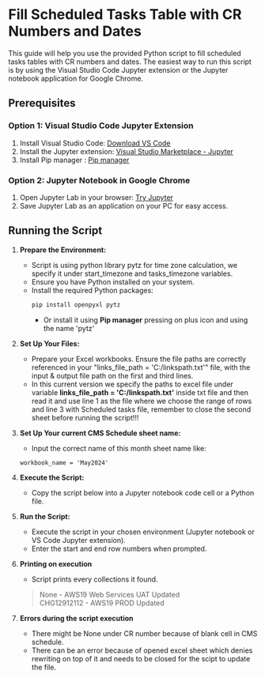 # Fill Scheduled Tasks Table with CR Numbers and Dates

This guide will help you use the provided Python script to fill scheduled tasks tables with CR numbers and dates. The easiest way to run this script is by using the Visual Studio Code Jupyter extension or the Jupyter notebook application for Google Chrome.

## Prerequisites

### Option 1: Visual Studio Code Jupyter Extension
1. Install Visual Studio Code: [Download VS Code](https://code.visualstudio.com/download)
2. Install the Jupyter extension: [Visual Studio Marketplace - Jupyter](https://marketplace.visualstudio.com/items?itemName=ms-toolsai.jupyter)
3. Install Pip manager : [Pip manager](https://marketplace.visualstudio.com/items?itemName=slightc.pip-manager)

### Option 2: Jupyter Notebook in Google Chrome
1. Open Jupyter Lab in your browser: [Try Jupyter](https://jupyter.org/try-jupyter/lab/)
2. Save Jupyter Lab as an application on your PC for easy access.

## Running the Script

1. **Prepare the Environment:**
   - Script is using python library pytz for time zone calculation, we specify it under start_timezone and tasks_timezone variables.
   - Ensure you have Python installed on your system.
   - Install the required Python packages:
     ```sh
     pip install openpyxl pytz
     ```
     - Or install it using **Pip manager** pressing on plus icon and using the name 'pytz'

2. **Set Up Your Files:**
   - Prepare your Excel workbooks. Ensure the file paths are correctly referenced in your "links_file_path = 'C:/linkspath.txt'" file, with the input & output file path on the first and third lines.
   - In this current version we specify the paths to excel file under variable **links_file_path = 'C:/linkspath.txt'** inside txt file and then read it and use line 1 as the file where we choose the range of rows and line 3 with Scheduled tasks file, remember to close the second sheet before running the script!!!

3. **Set Up Your current CMS Schedule sheet name:**
   - Input the correct name of this month sheet name like: 
   
    ```
    workbook_name = 'May2024'
    ```

4. **Execute the Script:**
   - Copy the script below into a Jupyter notebook code cell or a Python file.

5. **Run the Script:**
   - Execute the script in your chosen environment (Jupyter notebook or VS Code Jupyter extension).
   - Enter the start and end row numbers when prompted.

6. **Printing on execution**
   - Script prints every collections it found.
    > None - AWS19 Web Services UAT Updated <br>
    > CHG12912112 - AWS19 PROD Updated <br>

7. **Errors during the script execution**
   - There might be None under CR number because of blank cell in CMS schedule.
   - There can be an error because of opened excel sheet which denies rewriting on top of it and needs to be closed for the scipt to update the file.
